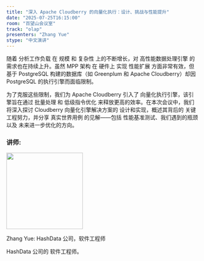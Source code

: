 ```yaml
---
title: "深入 Apache Cloudberry 的向量化执行：设计、挑战与性能提升"
date: "2025-07-25T16:15:00"
room: "百望山会议室"
track: "olap"
presenters: "Zhang Yue" 
stype: "中文演讲"
---
```


随着 分析工作负载 在 规模 和 复杂性 上的不断增长，对 高性能数据处理引擎 的需求也在持续上升。虽然 MPP 架构 在 硬件上 实现 性能扩展 方面非常有效，但基于 PostgreSQL 构建的数据库（如 Greenplum 和 Apache Cloudberry）却因 PostgreSQL 的执行引擎而面临限制。

为了克服这些限制，我们为 Apache Cloudberry 引入了 向量化执行引擎，该引擎旨在通过 批量处理 和 低级指令优化 来释放更高的效率。在本次会议中，我们将深入探讨 Cloudberry 向量化引擎解决方案的 设计和实现，概述其背后的 关键工程努力，并分享 真实世界用例 的见解——包括 性能基准测试、我们遇到的瓶颈 以及 未来进一步优化的方向。

### 讲师:

<img src="https://sessionize.com/image/f819-400o400o1-XL8Bp5dJcGqtUsXKWFXReQ.jpg" width="200" /><br/>

Zhang Yue: HashData 公司，软件工程师

HashData 公司的 软件工程师。